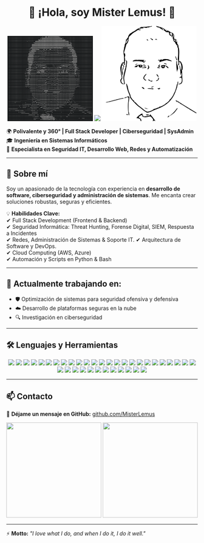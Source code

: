 <h1 align="center">👋 ¡Hola, soy Mister Lemus! 🚀</h1>

<p align="center">
  <img src="https://raw.githubusercontent.com/MisterLemus/MisterLemus/main/jcid%20me.png" width="225"/>
  <img src="https://media.giphy.com/media/xT9IgzoKnwFNmISR8I/giphy.gif" width="250"/>
    <picture>
    <source media="(prefers-color-scheme: dark)" srcset="https://raw.githubusercontent.com/MisterLemus/MisterLemus/main/jcid-me.svg">
    <img alt="Mister Lemus GitHub Profile README" src="https://raw.githubusercontent.com/MisterLemus/MisterLemus/main/LEMUS.svg" width="250"/>
  </picture>
</p>

🌍 **Polivalente y 360° | Full Stack Developer | Ciberseguridad | SysAdmin**  
🎓 **Ingeniería en Sistemas Informáticos**  
🔐 **Especialista en Seguridad IT, Desarrollo Web, Redes y Automatización**  

---

## 🚀 Sobre mí  

Soy un apasionado de la tecnología con experiencia en **desarrollo de software, ciberseguridad y administración de sistemas**. Me encanta crear soluciones robustas, seguras y eficientes.  

💡 **Habilidades Clave:**  
✔ Full Stack Development (Frontend & Backend)  
✔ Seguridad Informática: Threat Hunting, Forense Digital, SIEM, Respuesta a Incidentes  
✔ Redes, Administración de Sistemas & Soporte IT.
✔ Arquitectura de Software y DevOps.  
✔ Cloud Computing (AWS, Azure)  
✔ Automación y Scripts en Python & Bash  

---

## 🔭 Actualmente trabajando en:

- 🛡️ Optimización de sistemas para seguridad ofensiva y defensiva  
- ☁️ Desarrollo de plataformas seguras en la nube  
- 🔍 Investigación en ciberseguridad  

---

## 🛠️ Lenguajes y Herramientas  

<p align="center">
  <img src="https://img.shields.io/badge/Figma-F24E1E?style=for-the-badge&logo=figma&logoColor=white"/>
  <img src="https://img.shields.io/badge/Laravel-FF2D20?style=for-the-badge&logo=laravel&logoColor=white"/>
  <img src="https://img.shields.io/badge/Android%20Studio-3DDC84?style=for-the-badge&logo=android-studio&logoColor=white"/>
  <img src="https://img.shields.io/badge/Kotlin-0095D5?style=for-the-badge&logo=kotlin&logoColor=white"/>
  <img src="https://img.shields.io/badge/Java-ED8B00?style=for-the-badge&logo=java&logoColor=white"/>
  <img src="https://img.shields.io/badge/Raspberry%20Pi-A22846?style=for-the-badge&logo=raspberrypi&logoColor=white"/>
  <img src="https://img.shields.io/badge/MVVM-02569B?style=for-the-badge"/>
  <img src="https://img.shields.io/badge/MVC-00599C?style=for-the-badge"/>
  <img src="https://img.shields.io/badge/Google%20Playstore-34A853?style=for-the-badge&logo=google-play&logoColor=white"/>
  <img src="https://img.shields.io/badge/HackTheBox-9FEF00?style=for-the-badge&logo=HackTheBox&logoColor=black"/>
  <img src="https://img.shields.io/badge/TryHackMe-FF0000?style=for-the-badge&logo=TryHackMe&logoColor=white"/>
  <img src="https://img.shields.io/badge/CCNA-1BA0D7?style=for-the-badge&logo=Cisco&logoColor=white"/>
  <img src="https://img.shields.io/badge/CyberOps-0078D6?style=for-the-badge&logo=CyberOps&logoColor=white"/>
  <img src="https://img.shields.io/badge/OSI%20Model-232F3E?style=for-the-badge"/>
  <img src="https://img.shields.io/badge/NFC-FF5722?style=for-the-badge"/>
  <img src="https://img.shields.io/badge/WiFi-0078D6?style=for-the-badge"/>
  <img src="https://img.shields.io/badge/Bluetooth-0082FC?style=for-the-badge"/>
  <img src="https://img.shields.io/badge/Infrared-FF9800?style=for-the-badge"/>
  <img src="https://img.shields.io/badge/MS%20Office%20Suite-D83B01?style=for-the-badge&logo=microsoft-office&logoColor=white"/>
  <img src="https://img.shields.io/badge/Windows-0078D6?style=for-the-badge&logo=windows&logoColor=white"/>
  <img src="https://img.shields.io/badge/CEH-ff0000?style=for-the-badge"/>
  <img src="https://img.shields.io/badge/VMWare-607078?style=for-the-badge&logo=vmware&logoColor=white"/>
  <img src="https://img.shields.io/badge/VirtualBox-183A61?style=for-the-badge&logo=virtualbox&logoColor=white"/>
  <img src="https://img.shields.io/badge/Wireshark-0078D7?style=for-the-badge&logo=wireshark&logoColor=white"/>
  <img src="https://img.shields.io/badge/Kali%20Linux-557C94?style=for-the-badge&logo=kali-linux&logoColor=white"/>
  <img src="https://img.shields.io/badge/Blue%20Team-0078D7?style=for-the-badge"/>
  <img src="https://img.shields.io/badge/Red%20Team-FF0000?style=for-the-badge"/>
  <img src="https://img.shields.io/badge/OSINT-232F3E?style=for-the-badge"/>
  <img src="https://img.shields.io/badge/OWASP%20Top%2010-000000?style=for-the-badge"/>
  <img src="https://img.shields.io/badge/CIA-4CAF50?style=for-the-badge"/>
  <img src="https://img.shields.io/badge/Diamond%20Model-232F3E?style=for-the-badge"/>
  <img src="https://img.shields.io/badge/Kill%20Chain-FF5722?style=for-the-badge"/>
  <img src="https://img.shields.io/badge/ATT&CK%20Frameworks-FF9800?style=for-the-badge"/>
  <img src="https://img.shields.io/badge/Sandbox%20COCO-3DDC84?style=for-the-badge"/>
  <img src="https://img.shields.io/badge/Jira_Service_Management-0052CC?style=for-the-badge&logo=jira&logoColor=white"/>
  <img src="https://img.shields.io/badge/Administración%20de%20Hyper--V-0078D6?style=for-the-badge&logo=windows&logoColor=white"/>
  <img src="https://img.shields.io/badge/Scrum%20Master-2496ED?style=for-the-badge&logo=scrumalliance&logoColor=white"/>
</p>

---

## 📫 Contacto  

📩 **Déjame un mensaje en GitHub:** [github.com/MisterLemus](https://github.com/MisterLemus)  

<p align="center">
  <img src="https://media.giphy.com/media/077i6AULCXc0FKTj9s/giphy.gif" width="250" height="250"/>
  <img src="https://media.giphy.com/media/TFPdmm3rdzeZ0kP3zG/giphy.gif" width="250" height="250"/>
</p>

---

⚡ **Motto:** *"I love what I do, and when I do it, I do it well."*
